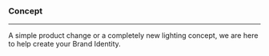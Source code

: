 ### Concept
* * *

A simple product change or a completely new lighting concept, we are here to help create your Brand Identity.
